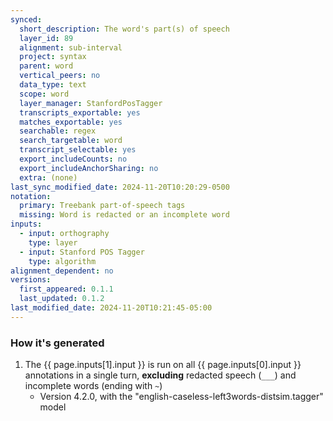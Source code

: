```yaml
---
synced:
  short_description: The word's part(s) of speech
  layer_id: 89
  alignment: sub-interval
  project: syntax
  parent: word
  vertical_peers: no
  data_type: text
  scope: word
  layer_manager: StanfordPosTagger
  transcripts_exportable: yes
  matches_exportable: yes
  searchable: regex
  search_targetable: word
  transcript_selectable: yes
  export_includeCounts: no
  export_includeAnchorSharing: no
  extra: (none)
last_sync_modified_date: 2024-11-20T10:20:29-0500
notation:
  primary: Treebank part-of-speech tags
  missing: Word is redacted or an incomplete word
inputs:
  - input: orthography
    type: layer
  - input: Stanford POS Tagger
    type: algorithm
alignment_dependent: no
versions:
  first_appeared: 0.1.1
  last_updated: 0.1.2
last_modified_date: 2024-11-20T10:21:45-05:00
---
```




### How it's generated

1. The {{ page.inputs[1].input }} is run on all <span class="layer">{{ page.inputs[0].input }}</span> annotations in a single <span class="layer">turn</span>, **excluding** redacted speech (`___`) and incomplete words (ending with `~`)
   - Version 4.2.0, with the "english-caseless-left3words-distsim.tagger" model
